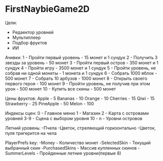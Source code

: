# FirstNaybieGame2D

Цели:
- Редаектор уровней
- Мультиплеер
- Подбор фруктов
- ИИ

Ачивки:
1 - Пройти первый уровень - 15 монет и 1 сундук
2 - Получить 3 звезды за уровень - 50 монет
3 - Пройти первый остров - 350 монет и 1 сундук
4 - Пройти игру - 3500 монет и 1 сундук
5 - Пройти уровень, не собрав ни одной монеты - 1 монета и 1 сундук
6 - Собрать 1000 яблок - 500 монет
7 - Собрать 10 арбузов - 1000 монет
8 - Открыть своего первого героя - 100 монет
9 - Пройти уровень, не получив при этом урон - 500 монет
10 - Купить все скины - 500 монет


Цены фруктов:
Apple - 5
Bananas - 10
Orange - 10
Cherries - 15
Qiwi - 15
Strawberry - 25
PineApple - 50
Melon - 100


Индексы сцен:
0 - Главное меню
1 - Магазин
2 - Карта с островами уровней
3-9 - Сцена с выбором уровня
10 - n - Уровни островов

Летний уровень:
-Пчела
-Цветок, стреляющий горизонтально
-Цветок, пуля тригерится на чела


PlayerPrefs key:
-Money - Количество монет
-SelectedSkin - Текущий выбранный скин
-PurchasedSkins - Массив купленных скинов
-SummerLevels - Пройденные летние уровни(первые 8)
